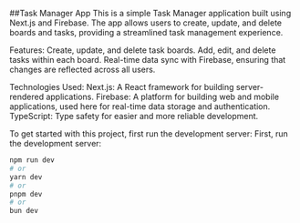 ##Task Manager App
This is a simple Task Manager application built using Next.js and Firebase. The app allows users to create, update, and delete boards and tasks, providing a streamlined task management experience.

Features:
Create, update, and delete task boards.
Add, edit, and delete tasks within each board.
Real-time data sync with Firebase, ensuring that changes are reflected across all users.

Technologies Used:
Next.js: A React framework for building server-rendered applications.
Firebase: A platform for building web and mobile applications, used here for real-time data storage and authentication.
TypeScript: Type safety for easier and more reliable development.

To get started with this project, first run the development server:
First, run the development server:

```bash
npm run dev
# or
yarn dev
# or
pnpm dev
# or
bun dev
```

